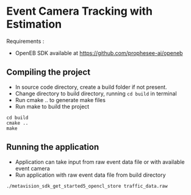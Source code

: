 # Event Camera Tracking with Estimation

Requirements :
- OpenEB SDK available at https://github.com/prophesee-ai/openeb

## Compiling the project
- In source code directory, create a build folder if not present.
- Change directory to build directory, running `cd build` in terminal
- Run cmake .. to generate make files
- Run make to build the project
```
cd build
cmake ..
make
```

## Running the application 
- Application can take input from raw event data file or with available event camera
- Run application with raw event data file from build directory
```
./metavision_sdk_get_started5_opencl_store traffic_data.raw
